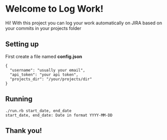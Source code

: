 # Welcome to Log Work!

Hi! With this project you can log your work automatically on JIRA based on your commits in your projects folder


## Setting up

First create a file named **config.json**

    {
      "username": "usually your email",
      "api_token": "your api token",
      "projects_dir": "/your/projects/dir"
    }

## Running
    ./run.rb start_date, end_date
    start_date, end_date: Date in format YYYY-MM-DD

## Thank you!
